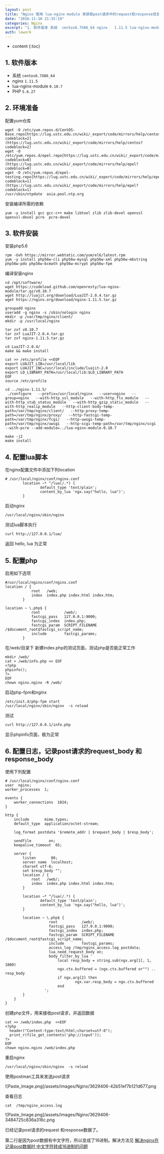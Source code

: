 ```yaml
---
layout: post
title: "Nginx 使用 lua-nginx-module 来获取post请求中的request和response信息"
date: "2016-11-10 21:35:19"
categories: Nginx
excerpt: "1. 软件版本 系统  centos6.7X86_64 nginx   1.11.5 lua-nginx-module  0.10.7 PHP ..."
auth: lework
---
```

* content
{:toc}

## 1. 软件版本

- 系统  `centos6.7X86_64`
- nginx   `1.11.5`
- lua-nginx-module  `0.10.7`
- PHP   `5.6.27`

## 2. 环境准备

配置yum仓库
```
wget -O /etc/yum.repos.d/CentOS-Base.repo[https://lug.ustc.edu.cn/wiki/_export/code/mirrors/help/centos?codeblock=2](https://lug.ustc.edu.cn/wiki/_export/code/mirrors/help/centos?codeblock=2)
wget -O /etc/yum.repos.d/epel.repo[https://lug.ustc.edu.cn/wiki/_export/code/mirrors/help/epel?codeblock=0](https://lug.ustc.edu.cn/wiki/_export/code/mirrors/help/epel?codeblock=0)
wget -O /etc/yum.repos.d/epel-testing.repo[https://lug.ustc.edu.cn/wiki/_export/code/mirrors/help/epel?codeblock=1](https://lug.ustc.edu.cn/wiki/_export/code/mirrors/help/epel?codeblock=1)
/usr/sbin/ntpdate  asia.pool.ntp.org
```

安装编译所需的依赖
```
yum -y install gcc gcc-c++ make libtool zlib zlib-devel openssl openssl-devel pcre  pcre-devel
```

## 3. 软件安装

安装php5.6
```
rpm -Uvh https://mirror.webtatic.com/yum/el6/latest.rpm
yum -y install php56w-cli php56w-mysql php56w-xml php56w-mbstring php56w-pdo php56w-bcmath php56w-mcrypt php56w-fpm 
```

编译安装nginx
```
cd /opt/software/
wget https://codeload.github.com/openresty/lua-nginx-module/tar.gz/v0.10.7
wget http://luajit.org/download/LuaJIT-2.0.4.tar.gz
wget https://nginx.org/download/nginx-1.11.5.tar.gz

groupadd nginx
useradd -g nginx -s /sbin/nologin nginx
mkdir -p /var/tmp/nginx/client/
mkdir -p /usr/local/nginx

tar zxf v0.10.7
tar zxf LuaJIT-2.0.4.tar.gz 
tar zxf nginx-1.11.5.tar.gz 

cd LuaJIT-2.0.4/
make && make install

cat >> /etc/profile <<EOF
export LUAJIT_LIB=/usr/local/lib
export LUAJIT_INC=/usr/local/include/luajit-2.0
export LD_LIBRARY_PATH=/usr/local/lib:$LD_LIBRARY_PATH
EOF
source /etc/profile

cd ../nginx-1.11.5/
 ./configure   --prefix=/usr/local/nginx   --user=nginx   --group=nginx   --with-http_ssl_module   --with-http_flv_module   --with-http_stub_status_module   --with-http_gzip_static_module   --with-http_realip_module   --http-client-body-temp-path=/var/tmp/nginx/client/   --http-proxy-temp-path=/var/tmp/nginx/proxy/   --http-fastcgi-temp-path=/var/tmp/nginx/fcgi/   --http-uwsgi-temp-path=/var/tmp/nginx/uwsgi   --http-scgi-temp-path=/var/tmp/nginx/scgi   --with-pcre --add-module=../lua-nginx-module-0.10.7

make -j2
make install
```
## 4.  配置lua脚本

在nginx配置文件中添加下列location
```
# /usr/local/nginx/conf/nginx.conf
        location ~* ^/lua(/.*) {
                default_type 'text/plain';
                content_by_lua 'ngx.say("hello, lua")';
        }
```

启动nginx

```
/usr/local/nginx/sbin/nginx
```

测试lua脚本执行
```
curl http://127.0.0.1/lua/
```
返回 hello, lua 为正常


## 5. 配置php

启用如下选项

```
#/usr/local/nginx/conf/nginx.conf
location / {
            root   /web;
            index  index.php index.html index.htm;
        }

location ~ \.php$ {
            root           /web/;
            fastcgi_pass   127.0.0.1:9000;
            fastcgi_index  index.php;
            fastcgi_param  SCRIPT_FILENAME  /$document_root$fastcgi_script_name;
            include        fastcgi_params;
        }
```

在/web/目录下 新建index.php的测试页面，测试php是否能正常工作

```
mkdir /web/
cat > /web/info.php << EOF
<?php
phpinfo();
?>
EOF
chown nginx.nginx -R /web/
```

启动php-fpm和nginx

```
/etc/init.d/php-fpm start
/usr/local/nginx/sbin/nginx  -s reload
```

测试

```
curl http://127.0.0.1/info.php   
```

显示phpinfo页面，极为正常

## 6. 配置日志，记录post请求的request_body 和response_body

使用下列配置
```
# /usr/local/nginx/conf/nginx.conf
user  nginx;
worker_processes  1;

events {
    worker_connections  1024;
}

http {
    include       mime.types;
    default_type  application/octet-stream;

    log_format postdata '$remote_addr | $request_body | $resp_body';

    sendfile        on;
    keepalive_timeout  65;

    server {
        listen       80;
        server_name  localhost;
        charset utf-8;
        set $resp_body "";
        location / {
            root   /web/;
            index  index.php index.html index.htm;
        }

        location ~* ^/lua(/.*) {
                default_type 'text/plain';
                content_by_lua 'ngx.say("hello, lua")';
        }

        location ~ \.php$ {
                    root           /web/;
                    fastcgi_pass   127.0.0.1:9000;
                    fastcgi_index  index.php;
                    fastcgi_param  SCRIPT_FILENAME  /$document_root$fastcgi_script_name;
                    include        fastcgi_params;
                    access_log /tmp/nginx_access.log postdata;
                    lua_need_request_body on;
                    body_filter_by_lua '
                        local resp_body = string.sub(ngx.arg[1], 1, 1000)
                        ngx.ctx.buffered = (ngx.ctx.buffered or"") .. resp_body
                        if ngx.arg[2] then
                                ngx.var.resp_body = ngx.ctx.buffered
                        end
                  ';
        }
    }
}
```

创建php文件，用来接收post请求，并返回数据

```
cat >> /web/index.php  <<EOF
<?php
  header("Content-type:text/html;charset=utf-8"); 
  print_r(file_get_contents('php://input'));
?>
EOF
chown nginx.nginx /web/index.php
```

重启nginx

```
/usr/local/nginx/sbin/nginx  -s reload
```

使用postman工具来发送post请求

![Paste_Image.png]/assets/images/Nginx/3629406-42b51ef7b121d677.png

查看日志

```
cat  /tmp/nginx_access.log
```

![Paste_Image.png]/assets/images/Nginx/3629406-3484725c836a316c.png

已经记录post请求的request 和response数据了。

第二行是因为post数据有中文字符，所以变成了16进制。解决方法见 [解决nginx在记录post数据时 中文字符转成16进制的问题](http://www.jianshu.com/p/8f8c2b5ca2d1)
